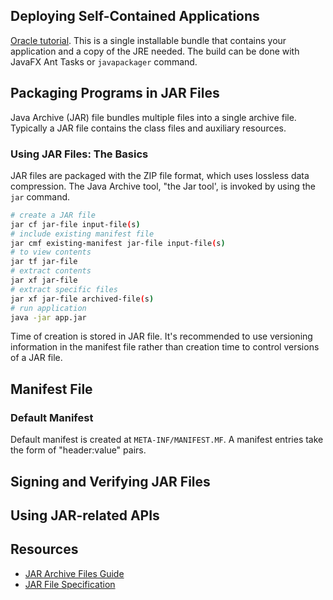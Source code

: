 ## Deploying Self-Contained Applications

[Oracle tutorial](https://docs.oracle.com/javase/tutorial/deployment/selfContainedApps/index.html). This is a single installable bundle that contains your application and a copy of the JRE needed. The build can be done with JavaFX Ant Tasks or `javapackager` command.

## Packaging Programs in JAR Files

Java Archive (JAR) file bundles multiple files into a single archive file. Typically a JAR file contains the class files and auxiliary resources.

### Using JAR Files: The Basics

JAR files are packaged with the ZIP file format, which uses lossless data compression. The Java Archive tool, "the Jar tool', is invoked by using the `jar` command.

```bash
# create a JAR file
jar cf jar-file input-file(s)
# include existing manifest file
jar cmf existing-manifest jar-file input-file(s)
# to view contents
jar tf jar-file
# extract contents
jar xf jar-file
# extract specific files
jar xf jar-file archived-file(s)
# run application
java -jar app.jar
``` 
Time of creation is stored in JAR file. It's recommended to use versioning information in the manifest file rather than creation time to control versions of a JAR file.

## Manifest File

### Default Manifest

Default manifest is created at `META-INF/MANIFEST.MF`. A manifest entries take the form of "header:value" pairs. 

## Signing and Verifying JAR Files

## Using JAR-related APIs

## Resources

- [JAR Archive Files Guide](https://docs.oracle.com/javase/8/docs/technotes/guides/jar/index.html)
- [JAR File Specification](https://docs.oracle.com/javase/8/docs/technotes/guides/jar/jar.html)
